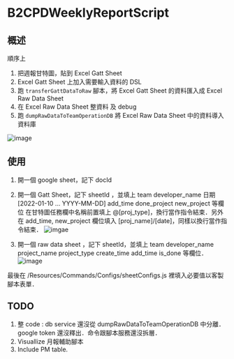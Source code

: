 # B2CPDWeeklyReportScript

## 概述
順序上
1. 把週報甘特圖，貼到 Excel Gatt Sheet
2. Excel Gatt Sheet 上加入需要輸入資料的 DSL
3. 跑 `transferGattDataToRaw` 腳本，將 Excel Gatt Sheet 的資料匯入成 Excel Raw Data Sheet
4. 在 Excel Raw Data Sheet 整資料 及 debug
5. 跑 `dumpRawDataToTeamOperationDB` 將 Excel Raw Data Sheet 中的資料導入資料庫

![image](https://github.com/daniellee88888/B2CPDWeeklyReportScript/blob/master/readme_resource/relationShip.png)

## 使用
1. 開一個 google sheet，記下 docId
2. 開一個 Gatt Sheet，記下 sheetId ，並填上 team	developer_name 日期[2022-01-10	... YYYY-MM-DD]	add_time	done_project	new_project 等欄位
在甘特圖任務欄中名稱前置填上 @[proj_type]，換行當作指令結束．另外在 add_time, new_project 欄位填入 [proj_name]/[date]，同樣以換行當作指令結束．
![imgae](https://github.com/daniellee88888/B2CPDWeeklyReportScript/blob/master/readme_resource/GattDemo.png)

3. 開一個 raw data sheet ，記下 sheetId，並填上 team	developer_name	project_name	project_type	create_time	add_time	is_done 等欄位．
![image](https://github.com/daniellee88888/B2CPDWeeklyReportScript/blob/master/readme_resource/rawDataDemo.png)

最後在 /Resources/Commands/Configs/sheetConfigs.js 裡填入必要值以客製腳本表單．

## TODO
1. 整 code : db service 還沒從 dumpRawDataToTeamOperationDB 中分離．google token 還沒釋出．命令跟腳本服務還沒拆層．
2. Visuallize 月報輔助腳本
3. Include PM table.

